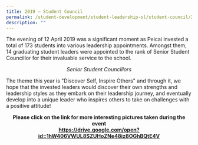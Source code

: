 ```yaml
---
title: 2019 – Student Council
permalink: /student-development/student-leadership-sl/student-council/2019-student-council/
description: ""
---
```

<p dir="ltr">The evening of 12 April 2019 was a significant moment as Peicai invested a total of 173 students into various leadership appointments. Amongst them, 14 graduating student leaders were appointed to the rank of Senior Student Councillor for their invaluable service to the school.</p>
<p dir="ltr" style="text-align: center;"><em>Senior Student Councillors</em></p>
<p dir="ltr">The theme this year is "Discover Self, Inspire Others" and through it, we hope that the invested leaders would discover their own strengths and leadership styles as they embark on their leadership journey, and eventually develop into a unique leader who inspires others to take on challenges with a positive attitude!</p>
<p style="text-align: center;"><strong>Please click on the link for more interesting pictures taken during the event</strong><br /><strong><a href="https://drive.google.com/open?id=1hW406VWUL8SZUHoZNe48iz8OGhBQtE4V" target="">https://drive.google.com/open?id=1hW406VWUL8SZUHoZNe48iz8OGhBQtE4V</a></strong></p>